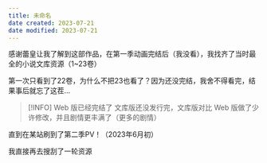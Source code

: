 ```yaml
---
title: 未命名
date created: 2023-07-21
date modified: 2023-07-21
---
```


感谢蕾皇让我了解到这部作品，在第一季动画完结后（我没看），我找齐了当时最全的小说文库资源（1~23卷）

第一次只看到了22卷，为什么不把23也看了？因为还没完结，我舍不得看完，结果事后就忘了这茬...

> [!INFO] Web 版已经完结了
> 文库版还没发行完，文库版对比 Web 版做了少许修改，并且剧情更丰满了（更多的剧情）

直到在某站刷到了第二季PV！（2023年6月初）

我直接再去搜刮了一轮资源